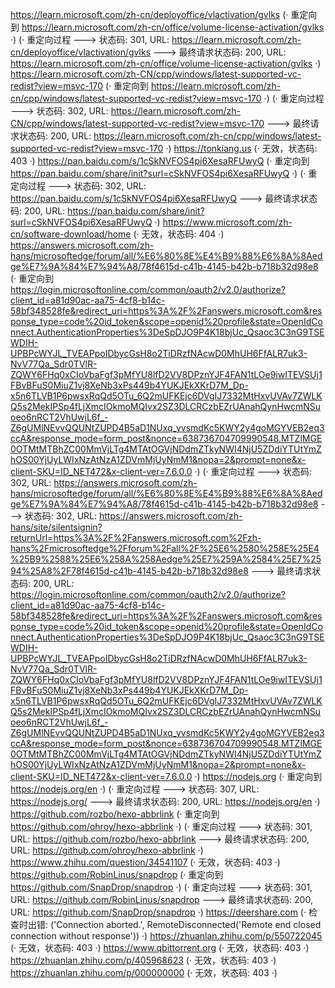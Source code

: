 https://learn.microsoft.com/zh-cn/deployoffice/vlactivation/gvlks (· 重定向到 https://learn.microsoft.com/zh-cn/office/volume-license-activation/gvlks ·)
(· 重定向过程 ---> 状态码: 301, URL: https://learn.microsoft.com/zh-cn/deployoffice/vlactivation/gvlks ---> 最终请求状态码: 200, URL: https://learn.microsoft.com/zh-cn/office/volume-license-activation/gvlks ·)
https://learn.microsoft.com/zh-CN/cpp/windows/latest-supported-vc-redist?view=msvc-170 (· 重定向到 https://learn.microsoft.com/zh-cn/cpp/windows/latest-supported-vc-redist?view=msvc-170 ·)
(· 重定向过程 ---> 状态码: 302, URL: https://learn.microsoft.com/zh-CN/cpp/windows/latest-supported-vc-redist?view=msvc-170 ---> 最终请求状态码: 200, URL: https://learn.microsoft.com/zh-cn/cpp/windows/latest-supported-vc-redist?view=msvc-170 ·)
https://tonkiang.us (· 无效，状态码: 403 ·)
https://pan.baidu.com/s/1cSkNVFOS4pi6XesaRFUwyQ (· 重定向到 https://pan.baidu.com/share/init?surl=cSkNVFOS4pi6XesaRFUwyQ ·)
(· 重定向过程 ---> 状态码: 302, URL: https://pan.baidu.com/s/1cSkNVFOS4pi6XesaRFUwyQ ---> 最终请求状态码: 200, URL: https://pan.baidu.com/share/init?surl=cSkNVFOS4pi6XesaRFUwyQ ·)
https://www.microsoft.com/zh-cn/software-download/home (· 无效，状态码: 404 ·)
https://answers.microsoft.com/zh-hans/microsoftedge/forum/all/%E6%80%8E%E4%B9%88%E6%8A%8Aedge%E7%9A%84%E7%94%A8/78f4615d-c41b-4145-b42b-b718b32d98e8 (· 重定向到 https://login.microsoftonline.com/common/oauth2/v2.0/authorize?client_id=a81d90ac-aa75-4cf8-b14c-58bf348528fe&redirect_uri=https%3A%2F%2Fanswers.microsoft.com&response_type=code%20id_token&scope=openid%20profile&state=OpenIdConnect.AuthenticationProperties%3DeSpDJO9P4K18bjUc_Qsaoc3C3nG9TSEWDIH-UPBPcWYJL_TVEAPpoIDbycGsH8o2TiDRzfNAcwD0MhUH6FfALR7uk3-NvV77Qa_Sdr0TVlR-ZQWY6FHq0xCIoVbaFgf3pMfYU8lfD2VV8DPznYJF4FAN1tLOe9iwITEVSUj1FBvBFuS0MiuZ1vj8XeNb3xPs449b4YUKJEkXKrD7M_Dp-x5n6TLVB1P6pwsxRqQd5OTu_6Q2mUFKEjc6DVgIJ7332MtHxvUVAv7ZWLKQ5s2MekIPSp4fLjXmcIOkmoMQIvx2SZ3DLCRCzbEZrUAnahQynHwcmNSuoeo6nRCT2VhUwjL6f_-Z6gUMlNEvvQQUNtZUPD4B5aD1NUxq_yvsmdKc5KWY2y4goMGYVEB2eq3ccA&response_mode=form_post&nonce=638736704709990548.MTZlMGE0OTMtMTBhZC00MmVjLTg4MTAtOGVjNDdmZTkyNWI4NjU5ZDdiYTUtYmZhOS00YjUyLWIxNzAtNzA1ZDVmMjUyNmM1&nopa=2&prompt=none&x-client-SKU=ID_NET472&x-client-ver=7.6.0.0 ·)
(· 重定向过程 ---> 状态码: 302, URL: https://answers.microsoft.com/zh-hans/microsoftedge/forum/all/%E6%80%8E%E4%B9%88%E6%8A%8Aedge%E7%9A%84%E7%94%A8/78f4615d-c41b-4145-b42b-b718b32d98e8 ---> 状态码: 302, URL: https://answers.microsoft.com/zh-hans/site/silentsignin?returnUrl=https%3A%2F%2Fanswers.microsoft.com%2Fzh-hans%2Fmicrosoftedge%2Fforum%2Fall%2F%25E6%2580%258E%25E4%25B9%2588%25E6%258A%258Aedge%25E7%259A%2584%25E7%2594%25A8%2F78f4615d-c41b-4145-b42b-b718b32d98e8 ---> 最终请求状态码: 200, URL: https://login.microsoftonline.com/common/oauth2/v2.0/authorize?client_id=a81d90ac-aa75-4cf8-b14c-58bf348528fe&redirect_uri=https%3A%2F%2Fanswers.microsoft.com&response_type=code%20id_token&scope=openid%20profile&state=OpenIdConnect.AuthenticationProperties%3DeSpDJO9P4K18bjUc_Qsaoc3C3nG9TSEWDIH-UPBPcWYJL_TVEAPpoIDbycGsH8o2TiDRzfNAcwD0MhUH6FfALR7uk3-NvV77Qa_Sdr0TVlR-ZQWY6FHq0xCIoVbaFgf3pMfYU8lfD2VV8DPznYJF4FAN1tLOe9iwITEVSUj1FBvBFuS0MiuZ1vj8XeNb3xPs449b4YUKJEkXKrD7M_Dp-x5n6TLVB1P6pwsxRqQd5OTu_6Q2mUFKEjc6DVgIJ7332MtHxvUVAv7ZWLKQ5s2MekIPSp4fLjXmcIOkmoMQIvx2SZ3DLCRCzbEZrUAnahQynHwcmNSuoeo6nRCT2VhUwjL6f_-Z6gUMlNEvvQQUNtZUPD4B5aD1NUxq_yvsmdKc5KWY2y4goMGYVEB2eq3ccA&response_mode=form_post&nonce=638736704709990548.MTZlMGE0OTMtMTBhZC00MmVjLTg4MTAtOGVjNDdmZTkyNWI4NjU5ZDdiYTUtYmZhOS00YjUyLWIxNzAtNzA1ZDVmMjUyNmM1&nopa=2&prompt=none&x-client-SKU=ID_NET472&x-client-ver=7.6.0.0 ·)
https://nodejs.org (· 重定向到 https://nodejs.org/en ·)
(· 重定向过程 ---> 状态码: 307, URL: https://nodejs.org/ ---> 最终请求状态码: 200, URL: https://nodejs.org/en ·)
https://github.com/rozbo/hexo-abbrlink (· 重定向到 https://github.com/ohroy/hexo-abbrlink ·)
(· 重定向过程 ---> 状态码: 301, URL: https://github.com/rozbo/hexo-abbrlink ---> 最终请求状态码: 200, URL: https://github.com/ohroy/hexo-abbrlink ·)
https://www.zhihu.com/question/34541107 (· 无效，状态码: 403 ·)
https://github.com/RobinLinus/snapdrop (· 重定向到 https://github.com/SnapDrop/snapdrop ·)
(· 重定向过程 ---> 状态码: 301, URL: https://github.com/RobinLinus/snapdrop ---> 最终请求状态码: 200, URL: https://github.com/SnapDrop/snapdrop ·)
https://deershare.com (· 检查时出错: ('Connection aborted.', RemoteDisconnected('Remote end closed connection without response')) ·)
https://zhuanlan.zhihu.com/p/550722045 (· 无效，状态码: 403 ·)
https://www.qbittorrent.org (· 无效，状态码: 403 ·)
https://zhuanlan.zhihu.com/p/405968623 (· 无效，状态码: 403 ·)
https://zhuanlan.zhihu.com/p/000000000 (· 无效，状态码: 403 ·)

